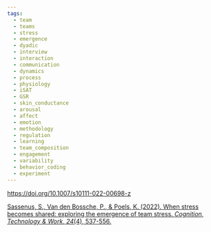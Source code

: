 ```yaml
---
tags:
  - team
  - teams
  - stress
  - emergence
  - dyadic
  - interview
  - interaction
  - communication
  - dynamics
  - process
  - physiology
  - iSAT
  - GSR
  - skin_conductance
  - arousal
  - affect
  - emotion
  - methodology
  - regulation
  - learning
  - team_composition
  - engagement
  - variability
  - behavior_coding
  - experiment
---
```

https://doi.org/10.1007/s10111-022-00698-z

[Sassenus, S., Van den Bossche, P., & Poels, K. (2022). When stress becomes shared: exploring the emergence of team stress. _Cognition, Technology & Work_, _24_(4), 537-556.](https://link.springer.com/content/pdf/10.1007/s10111-022-00698-z.pdf)
